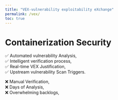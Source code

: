 ```yaml
---
title: "VEX-vulnerability exploitability eXchange"
permalink: /vex/
toc: true
---
```


# Containerization Security

✅ Automated vulnerability Analysis,\
✅ Intelligent verification process,\
✅ Real-time VEX Justification,\
✅ Upstream vulnerability Scan Triggers.


❌ Manual Verification,\
❌ Days of Analysis,\
❌ Overwhelming backlogs,

